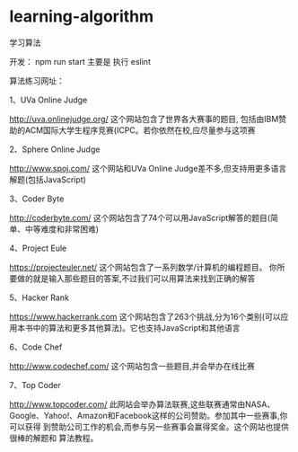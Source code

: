 # learning-algorithm
学习算法


开发：
    npm run start
    主要是 执行 eslint


算法练习网址：

1、UVa Online Judge

http://uva.onlinejudge.org/
这个网站包含了世界各大赛事的题目, 包括由IBM赞助的ACM国际大学生程序竞赛(ICPC。若你依然在校,应尽量参与这项赛

2、Sphere Online Judge


http://www.spoj.com/
这个网站和UVa Online Judge差不多,但支持用更多语言解题(包括JavaScript)

3、Coder Byte


http://coderbyte.com/
这个网站包含了74个可以用JavaScript解答的题目(简单、中等难度和非常困难)


4、Project Eule

https://projecteuler.net/
这个网站包含了一系列数学/计算机的编程题目。
你所要做的就是输入那些题目的答案,不过我们可以用算法来找到正确的解答


5、Hacker Rank

https://www.hackerrank.com
这个网站包含了263个挑战,分为16个类别(可以应用本书中的算法和更多其他算法)。它也支持JavaScript和其他语言


6、Code Chef

http://www.codechef.com/
这个网站包含一些题目,并会举办在线比赛

7、Top Coder

http://www.topcoder.com/
此网站会举办算法联赛,这些联赛通常由NASA、Google、Yahoo!、Amazon和Facebook这样的公司赞助。参加其中一些赛事,你可以获得 到赞助公司工作的机会,而参与另一些赛事会赢得奖金。这个网站也提供很棒的解题和 算法教程。